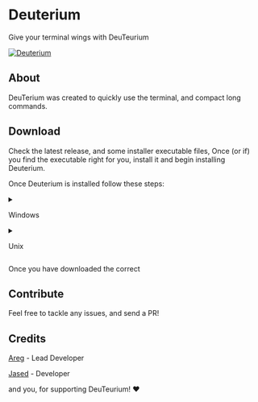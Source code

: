 # Deuterium
Give your terminal wings with DeuTeurium

<a href="https://discord.gg/UEB6SWzfV7">![Deuterium](https://img.shields.io/discord/1033847467655053332?style=for-the-badge&logo=discord&label=DISCORD&color=blue)</a>

## About
DeuTerium was created to quickly use the terminal, and compact long commands.

## Download
Check the latest release, and some installer executable files, Once (or if) you find the executable right for you, install it and begin installing Deuterium.

Once Deuterium is installed follow these steps:

<details>

<summary>
  
Windows
  
</summary>
  
Once in __Administrator Mode__ (necessary to add program to C:\Program Files), run __make-windows.bat__.
  
When the program finishes executing, add C:\Program Files\deuterium to PATH.
  
And thats it! That simple! 🎉
  
</details>

<details>

<summary>
  
Unix
  
</summary>
  
Run `make`, or `make with-d-file`, to install with a shorter prefix, along with the default, dt prefix.

There should be a clone of the `dt` file in `{project folder}/dist/dt`, alongside a clone of `d`, if you wanted the shorter prefix.

If for any reason, there isnt a clone of these files in `/usr/bin`, then make sure to add them

</details>

Once you have downloaded the correct 

## Contribute
Feel free to tackle any issues, and send a PR!

## Credits

[Areg](https://github.com/AregPrograms) - Lead Developer

[Jased](https://github.com/jased-0001) - Developer

and you, for supporting DeuTeurium! ❤
